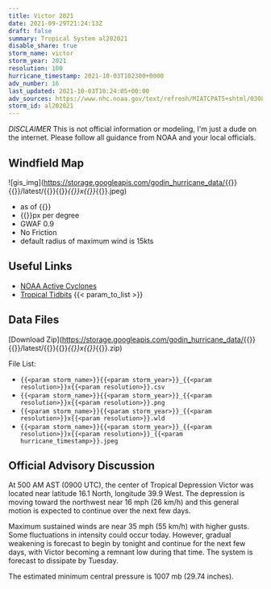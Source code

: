 ```yaml
---
title: Victor 2021
date: 2021-09-29T21:24:13Z
draft: false
summary: Tropical System al202021
disable_share: true
storm_name: victor
storm_year: 2021
resolution: 100
hurricane_timestamp: 2021-10-03T102300+0000
adv_number: 16
last_updated: 2021-10-03T10:24:05+00:00
adv_sources: https://www.nhc.noaa.gov/text/refresh/MIATCPAT5+shtml/030843.shtml;https://www.nhc.noaa.gov/refresh/graphics_at5+shtml/084630.shtml?cone
storm_id: al202021
---
```

*DISCLAIMER* This is not official information or modeling, I'm just a dude on the internet.  Please follow all guidance from NOAA and your local officials.

## Windfield Map
![gis_img](https://storage.googleapis.com/godin_hurricane_data/{{<param storm_name>}}{{<param storm_year>}}/latest/{{<param storm_name>}}{{<param storm_year>}}_{{<param resolution>}}x{{<param resolution>}}_{{<param hurricane_timestamp>}}.jpeg)

- as of {{<param last_updated>}}
- {{<param resolution>}}px per degree
- GWAF 0.9
- No Friction
- default radius of maximum wind is 15kts

## Useful Links
- [NOAA Active Cyclones](https://www.nhc.noaa.gov/)
- [Tropical Tidbits](https://www.tropicaltidbits.com/storminfo/)
{{< param_to_list >}}

## Data Files
[Download Zip](https://storage.googleapis.com/godin_hurricane_data/{{<param storm_name>}}{{<param storm_year>}}/latest/{{<param storm_name>}}{{<param storm_year>}}_{{<param resolution>}}x{{<param resolution>}}_{{<param hurricane_timestamp>}}.zip)

File List:
- `{{<param storm_name>}}{{<param storm_year>}}_{{<param resolution>}}x{{<param resolution>}}.csv`
- `{{<param storm_name>}}{{<param storm_year>}}_{{<param resolution>}}x{{<param resolution>}}.png`
- `{{<param storm_name>}}{{<param storm_year>}}_{{<param resolution>}}x{{<param resolution>}}.wld`
- `{{<param storm_name>}}{{<param storm_year>}}_{{<param resolution>}}x{{<param resolution>}}_{{<param hurricane_timestamp>}}.jpeg`


## Official Advisory Discussion
At 500 AM AST (0900 UTC), the center of Tropical Depression Victor
was located near latitude 16.1 North, longitude 39.9 West. The
depression is moving toward the northwest near 16 mph (26 km/h) and
this general motion is expected to continue over the next few days.
 
Maximum sustained winds are near 35 mph (55 km/h) with higher gusts.
Some fluctuations in intensity could occur today. However, gradual 
weakening is forecast to begin by tonight and continue for the next 
few days, with Victor becoming a remnant low during that time. The 
system is forecast to dissipate by Tuesday.
 
The estimated minimum central pressure is 1007 mb (29.74 inches).